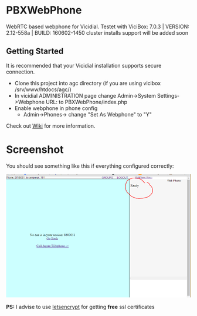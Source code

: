 # PBXWebPhone
WebRTC based webphone for Vicidial.
Testet with ViciBox: 7.0.3 | VERSION: 2.12-558a | BUILD: 160602-1450 cluster installs support will be added soon 

## Getting Started
It is recommended that your Vicidial installation supports secure connection.

- Clone this project into agc directory (if you are using vicibox /srv/www/htdocs/agc/)
- In vicidial ADMINISTRATION page change Admin->System Settings->Webphone URL: to
  PBXWebPhone/index.php
- Enable webphone in phone config 
   * Admin->Phones-><Phone exten> change "Set As Webphone" to "Y"


Check out [Wiki](https://github.com/chornyitaras/PBXWebPhone/wiki) for more information.

# Screenshot
You should see something like this if everything configured correctly:

<img src="img1.PNG">

**PS:**  I advise to use [letsencrypt](https://letsencrypt.org/) for getting **free** ssl certificates 
